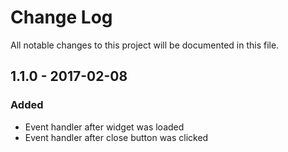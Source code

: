 # Change Log
All notable changes to this project will be documented in this file.

## 1.1.0 - 2017-02-08
### Added
- Event handler after widget was loaded
- Event handler after close button was clicked

